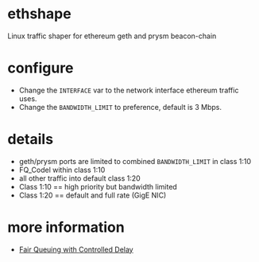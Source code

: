 # ethshape

Linux traffic shaper for ethereum geth and prysm beacon-chain

# configure

- Change the `INTERFACE` var to the network interface ethereum traffic uses.
- Change the `BANDWIDTH_LIMIT` to preference, default is 3 Mbps.

# details

- geth/prysm ports are limited to combined `BANDWIDTH_LIMIT` in class 1:10
- FQ_Codel within class 1:10
- all other traffic into default class 1:20
- Class 1:10 == high priority but bandwidth limited
- Class 1:20 == default and full rate (GigE NIC)

# more information

- [Fair Queuing with Controlled Delay](https://www.man7.org/linux/man-pages/man8/tc-fq_codel.8.html)
